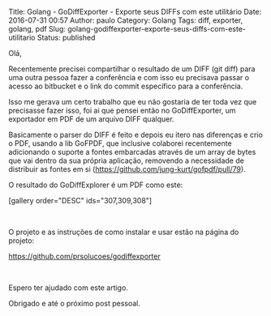 Title: Golang - GoDiffExporter - Exporte seus DIFFs com este utilitário
Date: 2016-07-31 00:57
Author: paulo
Category: Golang
Tags: diff, exporter, golang, pdf
Slug: golang-godiffexporter-exporte-seus-diffs-com-este-utilitario
Status: published

Olá,

Recentemente precisei compartilhar o resultado de um DIFF (git diff) para uma outra pessoa fazer a conferência e com isso eu precisava passar o acesso ao bitbucket e o link do commit específico para a conferência.

Isso me gerava um certo trabalho que eu não gostaria de ter toda vez que precisasse fazer isso, foi ai que pensei então no GoDiffExporter, um exportador em PDF de um arquivo DIFF qualquer.

Basicamente o parser do DIFF é feito e depois eu itero nas diferenças e crio o PDF, usando a lib GoFPDF, que inclusive colaborei recentemente adicionando o suporte a fontes embarcadas através de um array de bytes que vai dentro da sua própria aplicação, removendo a necessidade de distribuir as fontes em si (<https://github.com/jung-kurt/gofpdf/pull/79>).

O resultado do GoDiffExplorer é um PDF como este:

\[gallery order="DESC" ids="307,309,308"\]

 

O projeto e as instruções de como instalar e usar estão na página do projeto:

<https://github.com/prsolucoes/godiffexporter>

 

Espero ter ajudado com este artigo.

Obrigado e até o próximo post pessoal.
